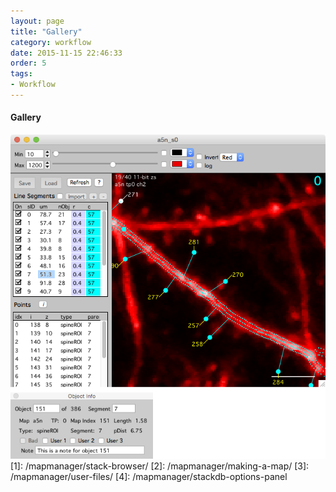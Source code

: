 ```yaml
---
layout: page
title: "Gallery"
category: workflow
date: 2015-11-15 22:46:33
order: 5
tags:
- Workflow
---
```


#### Gallery
<IMG class="img-float-left" SRC="images/mm3/mm3-stackdb-example-3.png" WIDTH="550">

<div class="print-page-break"></div>
[1]: /mapmanager/stack-browser/
[2]: /mapmanager/making-a-map/
[3]: /mapmanager/user-files/
[4]: /mapmanager/stackdb-options-panel

<div class="print-page-break"></div>
